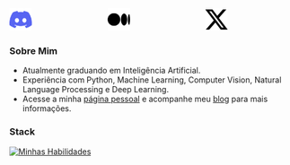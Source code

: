<div style="display: grid; grid-template-columns: repeat(3, 1fr); gap: 20px;">
    <a href="" title="Discord">
        <img src="https://raw.githubusercontent.com/CLorant/readme-social-icons/main/large/colored/discord.svg" alt="Discord" width="40">
    </a>
    <a href="" title="Medium">
        <img src="https://raw.githubusercontent.com/CLorant/readme-social-icons/main/large/colored/medium.svg" alt="Medium" width="40">
    </a>
    <a href="" title="X">
        <img src="https://raw.githubusercontent.com/CLorant/readme-social-icons/main/large/colored/twitter-x.svg" alt="X" width="40">
    </a>
</div>




### Sobre Mim
- Atualmente graduando em Inteligência Artificial.
- Experiência com Python, Machine Learning, Computer Vision, Natural Language Processing e Deep Learning.
- Acesse a minha [página pessoal](https://lucasdnoronha.github.io/site-pessoal/) e acompanhe meu [blog](https://medium.com/@lucasdiasnoronha1) para mais informações.

### Stack
[![Minhas Habilidades](https://skillicons.dev/icons?i=azure,aws,docker,git,githubactions,jenkins,py,vim,anaconda,bash,linux,opencv,pytorch,sklearn,tensorflow)](https://skillicons.dev)
